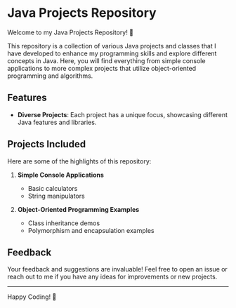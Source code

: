 # Java Projects Repository

Welcome to my Java Projects Repository! 🎉

This repository is a collection of various Java projects and classes that I have developed to enhance my programming skills and explore different concepts in Java. Here, you will find everything from simple console applications to more complex projects that utilize object-oriented programming and algorithms.

## Features

- **Diverse Projects**: Each project has a unique focus, showcasing different Java features and libraries.

## Projects Included

Here are some of the highlights of this repository:

1. **Simple Console Applications**
   - Basic calculators
   - String manipulators

2. **Object-Oriented Programming Examples**
   - Class inheritance demos
   - Polymorphism and encapsulation examples

## Feedback

Your feedback and suggestions are invaluable! Feel free to open an issue or reach out to me if you have any ideas for improvements or new projects.

---

Happy Coding! 🚀

